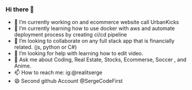 ### Hi there 👋

- 🔭 I’m currently working on and ecommerce website call UrbanKicks
- 🌱 I’m currently learning how to use docker with aws and automate deployment process by creating ci/cd pipeline
- 👯 I’m looking to collaborate on any full stack app that is financially related. (js, python or C#)
- 🤔 I’m looking for help with learning how to edit video.
- 💬 Ask me about Coding, Real Estate, Stocks, Ecommerse, Soccer , and Anime.
- 📫 How to reach me: ig:@realitserge
- 😄 Second github Account @SergeCodeFirst


